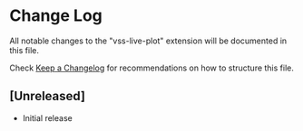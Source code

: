 # Change Log

All notable changes to the "vss-live-plot" extension will be documented in this file.

Check [Keep a Changelog](http://keepachangelog.com/) for recommendations on how to structure this file.

## [Unreleased]

- Initial release
